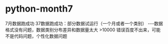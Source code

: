 # python-month7
7月数据跑成功
37数据跑成功：部分数据试运行（一个月或者一个类别）
---数据格式没有问题，数据类别分布差异和数据量太大 >10000
错误百度不出来，可能不是代码问题，个性化数据问题
